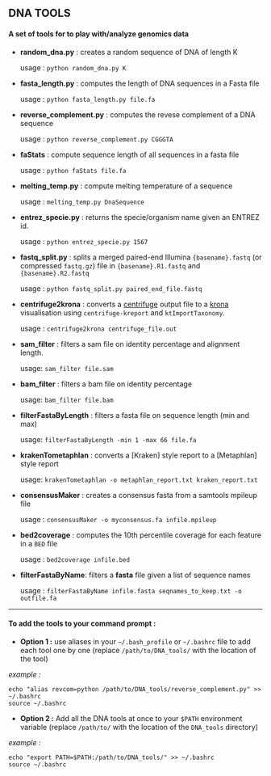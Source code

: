 ## DNA TOOLS

#### A set of tools for to play with/analyze genomics data

-   **random_dna.py** : creates a random sequence of DNA of length K

    usage : `python random_dna.py K`

-   **fasta_length.py** : computes the length of DNA sequences in a Fasta file

    usage : `python fasta_length.py file.fa`

-   **reverse_complement.py** : computes the revese complement of a DNA sequence

    usage : `python reverse_complement.py CGGGTA`

-   **faStats** : compute sequence length of all sequences in a fasta file

    usage : `python faStats file.fa`

-   **melting_temp.py** : compute melting temperature of a sequence

    usage : `melting_temp.py DnaSequence`

-   **entrez_specie.py** : returns the specie/organism name given an ENTREZ id.

    usage : `python entrez_specie.py 1567`

-   **fastq_split.py** : splits a merged paired-end Illumina `{basename}.fastq` (or compressed `fastq.gz`) file in `{basename}.R1.fastq` and `{basename}.R2.fastq`

    usage : `python fastq_split.py paired_end_file.fastq`

-   **centrifuge2krona** : converts a [centrifuge](https://github.com/infphilo/centrifuge) output file to a [krona](https://github.com/marbl/Krona/wiki) visualisation using `centrifuge-kreport` and `ktImportTaxonomy`.

    usage : `centrifuge2krona centrifuge_file.out`

-   **sam_filter** : filters a sam file on identity percentage and alignment length.

    usage: `sam_filter file.sam`

- **bam_filter** : filters a bam file on identity percentage

    usage: `bam_filter file.bam`

-   **filterFastaByLength** : filters a fasta file on sequence length (min and max)

    usage: `filterFastaByLength -min 1 -max 66 file.fa`

-   **krakenTometaphlan** : converts a [Kraken] style report to a [Metaphlan] style report

    usage: `krakenTometaphlan -o metaphlan_report.txt kraken_report.txt`

-   **consensusMaker** : creates a consensus fasta from a samtools mpileup file

    usage : `consensusMaker -o myconsensus.fa infile.mpileup`

-   **bed2coverage** : computes the 10th percentile coverage for each feature in a `BED` file

     usage : `bed2coverage infile.bed`

-   **filterFastaByName**: filters a **fasta** file given a list of sequence names

      usage : `filterFastaByName infile.fasta seqnames_to_keep.txt -o outfile.fa`

* * *

#### To add the tools to your command prompt :

-   **Option 1 :** use aliases in your `~/.bash_profile` or `~/.bashrc`  file to add each tool one by one  (replace `/path/to/DNA_tools/` with the location of the tool)

_example :_

    echo "alias revcom=python /path/to/DNA_tools/reverse_complement.py" >> ~/.bashrc
    source ~/.bashrc

-   **Option 2 :** Add all the DNA tools at once to your `$PATH` environment variable (replace `/path/to/` with the location of the `DNA_tools` directory)

_example :_

    echo "export PATH=$PATH:/path/to/DNA_tools/" >> ~/.bashrc
    source ~/.bashrc
